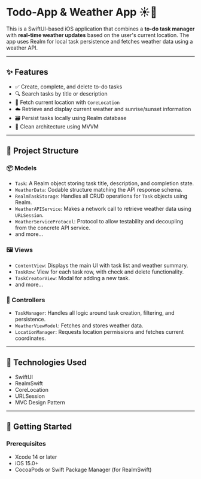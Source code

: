 # Todo-App & Weather App ☀️📝

This is a SwiftUI-based iOS application that combines a **to-do task manager** with **real-time weather updates** based on the user's current location. The app uses Realm for local task persistence and fetches weather data using a weather API.

---

## ✨ Features

- ✅ Create, complete, and delete to-do tasks
- 🔍 Search tasks by title or description
- 📍 Fetch current location with `CoreLocation`
- ☁️ Retrieve and display current weather and sunrise/sunset information
- 🗃️ Persist tasks locally using Realm database
- 🚀 Clean architecture using MVVM

---

## 🧱 Project Structure

### 📦 Models

- `Task`: A Realm object storing task title, description, and completion state.
- `WeatherData`: Codable structure matching the API response schema.
- `RealmTaskStorage`: Handles all CRUD operations for `Task` objects using Realm.
- `WeatherAPIService`: Makes a network call to retrieve weather data using `URLSession`.
- `WeatherServiceProtocol`: Protocol to allow testability and decoupling from the concrete API service.
- and more...

### 🖼 Views

- `ContentView`: Displays the main UI with task list and weather summary.
- `TaskRow`: View for each task row, with check and delete functionality.
- `TaskCreatorView`: Modal for adding a new task.
- and more...

### 🧠 Controllers

- `TaskManager`: Handles all logic around task creation, filtering, and persistence.
- `WeatherViewModel`: Fetches and stores weather data.
- `LocationManager`: Requests location permissions and fetches current coordinates.

---

## 🔧 Technologies Used

- SwiftUI
- RealmSwift
- CoreLocation
- URLSession
- MVC Design Pattern

---

## 🚀 Getting Started

### Prerequisites

- Xcode 14 or later
- iOS 15.0+
- CocoaPods or Swift Package Manager (for RealmSwift)
